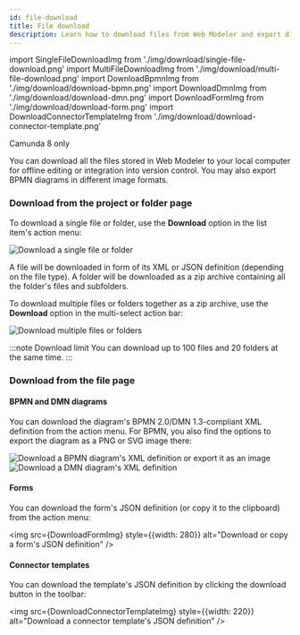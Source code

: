 ```yaml
---
id: file-download
title: File download
description: Learn how to download files from Web Modeler and export diagrams in different image formats.
---
```


import SingleFileDownloadImg from './img/download/single-file-download.png'
import MultiFileDownloadImg from './img/download/multi-file-download.png'
import DownloadBpmnImg from './img/download/download-bpmn.png'
import DownloadDmnImg from './img/download/download-dmn.png'
import DownloadFormImg from './img/download/download-form.png'
import DownloadConnectorTemplateImg from './img/download/download-connector-template.png'

<span class="badge badge--cloud">Camunda 8 only</span>

You can download all the files stored in Web Modeler to your local computer for offline editing or integration into version control.
You may also export BPMN diagrams in different image formats.

### Download from the project or folder page

To download a single file or folder, use the **Download** option in the list item's action menu:

<p><img src={SingleFileDownloadImg} style={{width: 720}} alt="Download a single file or folder" /></p>

A file will be downloaded in form of its XML or JSON definition (depending on the file type).
A folder will be downloaded as a zip archive containing all the folder's files and subfolders.

To download multiple files or folders together as a zip archive, use the **Download** option in the multi-select action bar:

<p><img src={MultiFileDownloadImg} style={{width: 720}} alt="Download multiple files or folders" /></p>

:::note Download limit
You can download up to 100 files and 20 folders at the same time.
:::

### Download from the file page

#### BPMN and DMN diagrams

You can download the diagram's BPMN 2.0/DMN 1.3-compliant XML definition from the action menu.
For BPMN, you also find the options to export the diagram as a PNG or SVG image there:

<p>
<img src={DownloadBpmnImg} style={{width: 300}} alt="Download a BPMN diagram's XML definition or export it as an image" />
<img src={DownloadDmnImg} style={{width: 280, marginLeft: 20, verticalAlign: "top"}} alt="Download a DMN diagram's XML definition" />
</p>

#### Forms

You can download the form's JSON definition (or copy it to the clipboard) from the action menu:

<img src={DownloadFormImg} style={{width: 280}} alt="Download or copy a form's JSON definition" />

#### Connector templates

You can download the template's JSON definition by clicking the download button in the toolbar:

<img src={DownloadConnectorTemplateImg} style={{width: 220}} alt="Download a connector template's JSON definition" />
